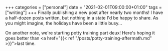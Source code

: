 +++
categories = ["personal"]
date = "2021-02-01T09:00:00+01:00"
tags = ["writing"]
+++
Finally publishing a new post after nearly two months! I have a half-dozen posts written, but nothing in a state I'd be happy to share. As you might imagine, the holidays have been a little busy...

On another note, we're starting potty training part deux! Here's hoping it goes better than <a href="{{< ref "/posts/potty-training-aftermath.md" >}}">last time</a>.
